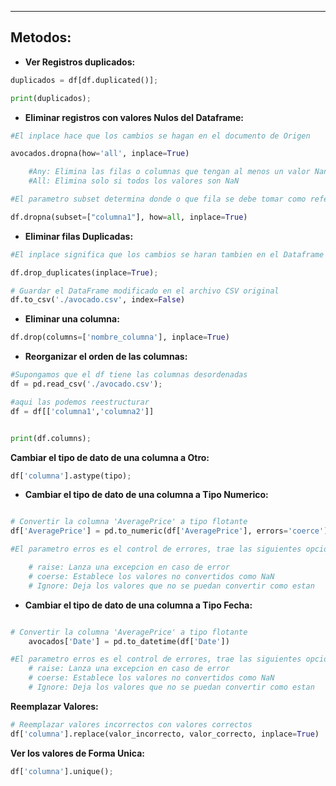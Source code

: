 
---

## Metodos:

 - **Ver Registros duplicados:**
	  
```python
duplicados = df[df.duplicated()];

print(duplicados);
```

- **Eliminar registros con valores Nulos del Dataframe:**
	 
```python
#El inplace hace que los cambios se hagan en el documento de Origen

avocados.dropna(how='all', inplace=True)

	#Any: Elimina las filas o columnas que tengan al menos un valor Nan
	#All: Elimina solo si todos los valores son NaN

#El parametro subset determina donde o que fila se debe tomar como referencia para eliminar los 

df.dropna(subset=["columna1"], how=all, inplace=True)
```


- **Eliminar filas Duplicadas:**
	
```python
#El inplace significa que los cambios se haran tambien en el Dataframe

df.drop_duplicates(inplace=True);

# Guardar el DataFrame modificado en el archivo CSV original
df.to_csv('./avocado.csv', index=False)

```


- **Eliminar una columna:**
	
```python
df.drop(columns=['nombre_columna'], inplace=True)
```


- **Reorganizar el orden de las columnas:**
	 
```python
#Supongamos que el df tiene las columnas desordenadas
df = pd.read_csv('./avocado.csv');

#aqui las podemos reestructurar
df = df[['columna1','columna2']]


print(df.columns);
```

**Cambiar el tipo de dato de una columna a Otro:**
```python
df['columna'].astype(tipo);
```


- **Cambiar el tipo de dato de una columna a Tipo Numerico:**
	 
```python

# Convertir la columna 'AveragePrice' a tipo flotante
df['AveragePrice'] = pd.to_numeric(df['AveragePrice'], errors='coerce')

#El parametro erros es el control de errores, trae las siguientes opciones:

	# raise: Lanza una excepcion en caso de error
	# coerse: Establece los valores no convertidos como NaN
	# Ignore: Deja los valores que no se puedan convertir como estan 

```


- **Cambiar el tipo de dato de una columna a Tipo Fecha:**
	 
```python

# Convertir la columna 'AveragePrice' a tipo flotante
	avocados['Date'] = pd.to_datetime(df['Date'])

#El parametro erros es el control de errores, trae las siguientes opciones:
	# raise: Lanza una excepcion en caso de error
	# coerse: Establece los valores no convertidos como NaN
	# Ignore: Deja los valores que no se puedan convertir como estan 

```


**Reemplazar Valores:**
	
```python
# Reemplazar valores incorrectos con valores correctos
df['columna'].replace(valor_incorrecto, valor_correcto, inplace=True)

```


**Ver los valores de Forma Unica:**
```python
df['columna'].unique();
```








